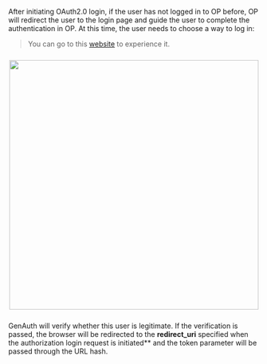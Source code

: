 <IntegrationDetailCard title="Jump to GenAuth for authentication">

After initiating OAuth2.0 login, if the user has not logged in to OP before, OP will redirect the user to the login page and guide the user to complete the authentication in OP. At this time, the user needs to choose a way to log in:

> You can go to this [website](https://sample-sso.genauth.ai/oauth/auth?client_id=5d70d0e991fdd597019df70d&scope=user&redirect_uri=https://sample.genauth.ai&state=456346&response_type=token) to experience it.

<img src="https://cdn.genauth.ai/blog/20200927203336.png" width="500" style="margin: 24px auto; display: block;" />

GenAuth will verify whether this user is legitimate. If the verification is passed, the browser will be redirected to the **redirect_uri** specified when the authorization login request is initiated\*\* and the token parameter will be passed through the URL hash.

</IntegrationDetailCard>
